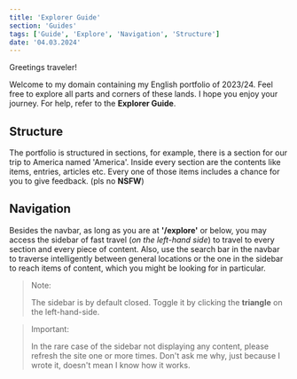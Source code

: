 ```yaml
---
title: 'Explorer Guide'
section: 'Guides'
tags: ['Guide', 'Explore', 'Navigation', 'Structure']
date: '04.03.2024'
---
```


Greetings traveler!

Welcome to my domain containing my English portfolio of 2023/24. Feel free to
explore all parts and corners of these lands. I hope you enjoy your journey. For help, refer to the
**Explorer Guide**.

## Structure

The portfolio is structured in sections, for example, there is a section for our trip to America
named 'America'. Inside every section are the contents like items, entries, articles etc. Every one
of those items includes a chance for you to give feedback. (pls no **NSFW**)

## Navigation

Besides the navbar, as long as you are at **'/explore'** or below, you may access the sidebar of
fast travel (_on the left-hand side_) to travel to every section and every piece of content. Also, use the
search bar in the navbar to traverse intelligently between general locations or the one in the
sidebar to reach items of content, which you might be looking for in particular.

> Note:
>
> The sidebar is by default closed. Toggle it by clicking the **triangle** on the left-hand-side.

> Important:
>
> In the rare case of the sidebar not displaying any content, please refresh the site one or more
> times. Don't ask me why, just because I wrote it, doesn't mean I know how it works.

 <!-- TODO: Table of Contents -->
